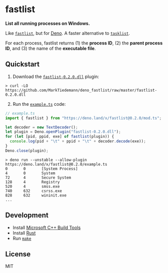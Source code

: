 # fastlist

**List all running processes on Windows.**

Like [`fastlist`](https://github.com/MarkTiedemann/fastlist), but for [Deno](https://deno.land/). A faster alternative to [`tasklist`](https://docs.microsoft.com/en-us/windows-server/administration/windows-commands/tasklist).

For each process, fastlist returns (1) the **process ID**, (2) the **parent process ID**, and (3) the name of the **executable file**.

## Quickstart

1. Download the [`fastlist-0.2.0.dll`](fastlist-0.2.0.dll) plugin:

```batch
> curl -LO https://github.com/MarkTiedemann/deno_fastlist/raw/master/fastlist-0.2.0.dll
```

2. Run the [`example.ts`](example.ts) code:

```typescript
// example.ts
import { fastlist } from "https://deno.land/x/fastlist@0.2.0/mod.ts";

let decoder = new TextDecoder();
let plugin = Deno.openPlugin("fastlist-0.2.0.dll");
for (let [pid, ppid, exe] of fastlist(plugin)) {
  console.log(pid + "\t" + ppid + "\t" + decoder.decode(exe));
}
Deno.close(plugin);
```

```batch
> deno run --unstable --allow-plugin https://deno.land/x/fastlist@0.2.0/example.ts
0       0       [System Process]
4       0       System
72      4       Secure System
128     4       Registry
520     4       smss.exe
740     632     csrss.exe
828     632     wininit.exe
...
```

## Development

- Install [Microsoft C++ Build Tools](https://visualstudio.microsoft.com/visual-cpp-build-tools/)
- Install [Rust](https://rustup.rs/)
- Run [`make`](make.cmd)

## License

MIT
